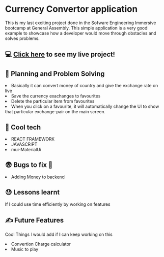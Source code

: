 # Currency Convertor application

This is my last exciting project done in the Sofware Engineering Immersive bootcamp at General Assembly. This simple application is a very good example to showcase how a developer would move through obstacles and solves problems. 

## :computer: [Click here](https://nameless-spire-56626.herokuapp.com/) to see my live project!

:pencil: Planning and Problem Solving
------------------------------------------------------------------------------
  
 <li>Basically it can convert money of country and give the exchange rate on live</li>
 <li>Save the currency exachanges to favourites</li>
 <li>Delete the particular item from favourites</li>
 <li>When you click on a favourite, it will automatically change the UI to show that particular exchange-pair on the main screen.</li>
 
 :rocket: Cool tech
 -----------------------------------------------------------------------
 <li>REACT FRAMEWORK</li>
 <li>JAVASCRIPT</li>
 <li>mui-MaterialUi</li>
 
 
 :fearful: Bugs to fix :poop:
 ----------------------------------------------------------------------
 
 <li>Adding Money to backend</li>

 :sweat: Lessons learnt
 --------------------------------------------------------------------------
 
If I could use time efficiently by working on features
 
 :writing_hand: Future Features
 ------------------------------------------------------------------------------
 Cool Things I would add if I can keep working on this
 <li>Convertion Charge calculator</li>
 <li>Music to play</li>
 
 
 


 

